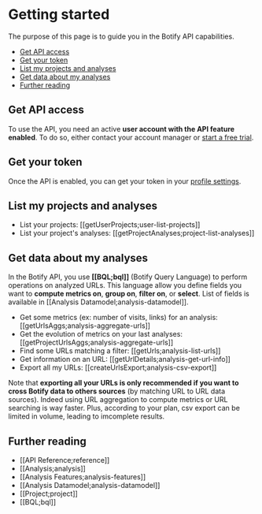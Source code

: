 # Getting started

The purpose of this page is to guide you in the Botify API capabilities.

- [Get API access](#get-api-access)
- [Get your token](#get-your-token)
- [List my projects and analyses](#list-my-projects-and-analyses)
- [Get data about my analyses](#get-data-about-my-analyses)
- [Further reading](#further-reading)


## Get API access

To use the API, you need an active **user account with the API feature enabled**. To do so, either contact your account manager or [start a free trial](https://app.botify.com/request_free_trial/).


## Get your token

Once the API is enabled, you can get your token in your [profile settings](https://app.botify.com/account).


## List my projects and analyses

- List your projects: [[getUserProjects;user-list-projects]]
- List your project's analyses: [[getProjectAnalyses;project-list-analyses]]


## Get data about my analyses

In the Botify API, you use **[[BQL;bql]]** (Botify Query Language) to perform operations on analyzed URLs.
This language allow you define fields you want to **compute metrics on**, **group on**, **filter on**, or **select**. List of fields is available in [[Analysis Datamodel;analysis-datamodel]].

- Get some metrics (ex: number of visits, links) for an analysis: [[getUrlsAggs;analysis-aggregate-urls]]
- Get the evolution of metrics on your last analyses: [[getProjectUrlsAggs;analysis-aggregate-urls]]
- Find some URLs matching a filter: [[getUrls;analysis-list-urls]]
- Get information on an URL: [[getUrlDetails;analysis-get-url-info]]
- Export all my URLs: [[createUrlsExport;analysis-csv-export]]

Note that **exporting all your URLs is only recommended if you want to cross Botify data to others sources** (by matching URL to URL data sources). Indeed using URL aggregation to compute metrics or URL searching is way faster. Plus, according to your plan, csv export can be limited in volume, leading to imcomplete results.

## Further reading

- [[API Reference;reference]]
- [[Analysis;analysis]]
- [[Analysis Features;analysis-features]]
- [[Analysis Datamodel;analysis-datamodel]]
- [[Project;project]]
- [[BQL;bql]]
